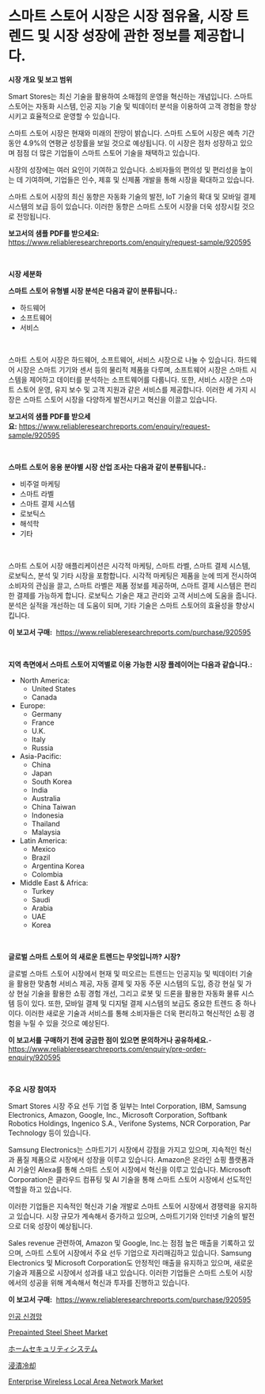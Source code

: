 <p><h1>스마트 스토어 시장은 시장 점유율, 시장 트렌드 및 시장 성장에 관한 정보를 제공합니다.</h1></p><p><strong>시장 개요 및 보고 범위</strong></p>
<p><p>Smart Stores는 최신 기술을 활용하여 소매점의 운영을 혁신하는 개념입니다. 스마트 스토어는 자동화 시스템, 인공 지능 기술 및 빅데이터 분석을 이용하여 고객 경험을 향상시키고 효율적으로 운영할 수 있습니다.</p><p>스마트 스토어 시장은 현재와 미래의 전망이 밝습니다. 스마트 스토어 시장은 예측 기간 동안 4.9%의 연평균 성장률을 보일 것으로 예상됩니다. 이 시장은 점차 성장하고 있으며 점점 더 많은 기업들이 스마트 스토어 기술을 채택하고 있습니다.</p><p>시장의 성장에는 여러 요인이 기여하고 있습니다. 소비자들의 편의성 및 편리성을 높이는 데 기여하며, 기업들은 인수, 제휴 및 신제품 개발을 통해 시장을 확대하고 있습니다.</p><p>스마트 스토어 시장의 최신 동향은 자동화 기술의 발전, IoT 기술의 확대 및 모바일 결제 시스템의 보급 등이 있습니다. 이러한 동향은 스마트 스토어 시장을 더욱 성장시킬 것으로 전망됩니다.</p></p>
<p><strong>보고서의 샘플 PDF를 받으세요:</strong> <a href="https://www.reliableresearchreports.com/enquiry/request-sample/920595">https://www.reliableresearchreports.com/enquiry/request-sample/920595</a></p>
<p>&nbsp;</p>
<p><strong>시장 세분화</strong></p>
<p><strong>스마트 스토어 유형별 시장 분석은 다음과 같이 분류됩니다.:</strong></p>
<p><ul><li>하드웨어</li><li>소프트웨어</li><li>서비스</li></ul></p>
<p>&nbsp;</p>
<p><p>스마트 스토어 시장은 하드웨어, 소프트웨어, 서비스 시장으로 나눌 수 있습니다. 하드웨어 시장은 스마트 기기와 센서 등의 물리적 제품을 다루며, 소프트웨어 시장은 스마트 시스템을 제어하고 데이터를 분석하는 소프트웨어를 다룹니다. 또한, 서비스 시장은 스마트 스토어 운영, 유지 보수 및 고객 지원과 같은 서비스를 제공합니다. 이러한 세 가지 시장은 스마트 스토어 시장을 다양하게 발전시키고 혁신을 이끌고 있습니다.</p></p>
<p><strong>보고서의 샘플 PDF를 받으세요:</strong>&nbsp;<a href="https://www.reliableresearchreports.com/enquiry/request-sample/920595">https://www.reliableresearchreports.com/enquiry/request-sample/920595</a></p>
<p>&nbsp;</p>
<p><strong> 스마트 스토어 응용 분야별 시장 산업 조사는 다음과 같이 분류됩니다.:</strong></p>
<p><ul><li>비주얼 마케팅</li><li>스마트 라벨</li><li>스마트 결제 시스템</li><li>로보틱스</li><li>해석학</li><li>기타</li></ul></p>
<p>&nbsp;</p>
<p><p>스마트 스토어 시장 애플리케이션은 시각적 마케팅, 스마트 라벨, 스마트 결제 시스템, 로보틱스, 분석 및 기타 시장을 포함합니다. 시각적 마케팅은 제품을 눈에 띄게 전시하여 소비자의 관심을 끌고, 스마트 라벨은 제품 정보를 제공하며, 스마트 결제 시스템은 편리한 결제를 가능하게 합니다. 로보틱스 기술은 재고 관리와 고객 서비스에 도움을 줍니다. 분석은 실적을 개선하는 데 도움이 되며, 기타 기술은 스마트 스토어의 효율성을 향상시킵니다.</p></p>
<p><strong>이 보고서 구매:</strong>&nbsp; <a href="https://www.reliableresearchreports.com/purchase/920595">https://www.reliableresearchreports.com/purchase/920595</a></p>
<p>&nbsp;</p>
<p><strong>지역 측면에서 스마트 스토어 지역별로 이용 가능한 시장 플레이어는 다음과 같습니다.:</strong></p>
<p><ul>
    <li>
        North America:
        <ul>
            <li>United States</li>
            <li>Canada</li>
        </ul>
    </li>
    <li>
        Europe:
        <ul>
            <li>Germany</li>
            <li>France</li>
            <li>U.K.</li>
            <li>Italy</li>
            <li>Russia</li>
        </ul>
    </li>
    <li>
        Asia-Pacific:
        <ul>
            <li>China</li>
            <li>Japan</li>
            <li>South Korea</li>
            <li>India</li>
            <li>Australia</li>
            <li>China Taiwan</li>
            <li>Indonesia</li>
            <li>Thailand</li>
            <li>Malaysia</li>
        </ul>
    </li>
    <li>
        Latin America:
        <ul>
            <li>Mexico</li>
            <li>Brazil</li>
            <li>Argentina Korea</li>
            <li>Colombia</li>
        </ul>
    </li>
    <li>
        Middle East & Africa:
        <ul>
            <li>Turkey</li>
            <li>Saudi</li>
            <li>Arabia</li>
            <li>UAE</li>
            <li>Korea</li>
        </ul>
    </li>
    </ul></p>
<p>&nbsp;</p>
<p><strong>글로벌 스마트 스토어 의 새로운 트렌드는 무엇입니까? 시장?</strong></p>
<p><p>글로벌 스마트 스토어 시장에서 현재 및 떠오르는 트렌드는 인공지능 및 빅데이터 기술을 활용한 맞춤형 서비스 제공, 자동 결제 및 자동 주문 시스템의 도입, 증강 현실 및 가상 현실 기술을 활용한 쇼핑 경험 개선, 그리고 로봇 및 드론을 활용한 자동화 물류 시스템 등이 있다. 또한, 모바일 결제 및 디지털 결제 시스템의 보급도 중요한 트렌드 중 하나이다. 이러한 새로운 기술과 서비스를 통해 소비자들은 더욱 편리하고 혁신적인 쇼핑 경험을 누릴 수 있을 것으로 예상된다.</p></p>
<p><strong>이 보고서를 구매하기 전에 궁금한 점이 있으면 문의하거나 공유하세요.</strong>- <a href="https://www.reliableresearchreports.com/enquiry/pre-order-enquiry/920595">https://www.reliableresearchreports.com/enquiry/pre-order-enquiry/920595</a></p>
<p>&nbsp;</p>
<p><strong>주요 시장 참여자</strong></p>
<p><p>Smart Stores 시장 주요 선두 기업 중 일부는 Intel Corporation, IBM, Samsung Electronics, Amazon, Google, Inc., Microsoft Corporation, Softbank Robotics Holdings, Ingenico S.A., Verifone Systems, NCR Corporation, Par Technology 등이 있습니다.</p><p>Samsung Electronics는 스마트기기 시장에서 강점을 가지고 있으며, 지속적인 혁신과 품질 제품으로 시장에서 성장을 이루고 있습니다. Amazon은 온라인 쇼핑 플랫폼과 AI 기술인 Alexa를 통해 스마트 스토어 시장에서 혁신을 이루고 있습니다. Microsoft Corporation은 클라우드 컴퓨팅 및 AI 기술을 통해 스마트 스토어 시장에서 선도적인 역할을 하고 있습니다.</p><p>이러한 기업들은 지속적인 혁신과 기술 개발로 스마트 스토어 시장에서 경쟁력을 유지하고 있습니다. 시장 규모가 계속해서 증가하고 있으며, 스마트기기와 인터넷 기술의 발전으로 더욱 성장이 예상됩니다.</p><p>Sales revenue 관련하여, Amazon 및 Google, Inc.는 점점 높은 매출을 기록하고 있으며, 스마트 스토어 시장에서 주요 선두 기업으로 자리매김하고 있습니다. Samsung Electronics 및 Microsoft Corporation도 안정적인 매출을 유지하고 있으며, 새로운 기술과 제품으로 시장에서 성과를 내고 있습니다. 이러한 기업들은 스마트 스토어 시장에서의 성공을 위해 계속해서 혁신과 투자를 진행하고 있습니다.</p></p>
<p><strong>이 보고서 구매:</strong>&nbsp;&nbsp;<a href="https://www.reliableresearchreports.com/purchase/920595">https://www.reliableresearchreports.com/purchase/920595</a></p>
<p><p><a href="https://github.com/vsoq0zknh59/Market-Research-Report-List-1/blob/main/3963306183175.md">인공 신경망</a></p><p><a href="https://issuu.com/reportprime-2/docs/prepainted-steel-sheet-market-size-2030.pptx">Prepainted Steel Sheet Market</a></p><p><a href="https://github.com/lababdou/Market-Research-Report-List-2/blob/main/4823672183119.md">ホームセキュリティシステム</a></p><p><a href="https://github.com/bevdtkn4419963/Market-Research-Report-List-1/blob/main/5337242183120.md">浸漬冷却</a></p><p><a href="https://github.com/mauripalmi/Market-Research-Report-List-2/blob/main/enterprise-wireless-local-area-network-market.md">Enterprise Wireless Local Area Network Market</a></p></p>
